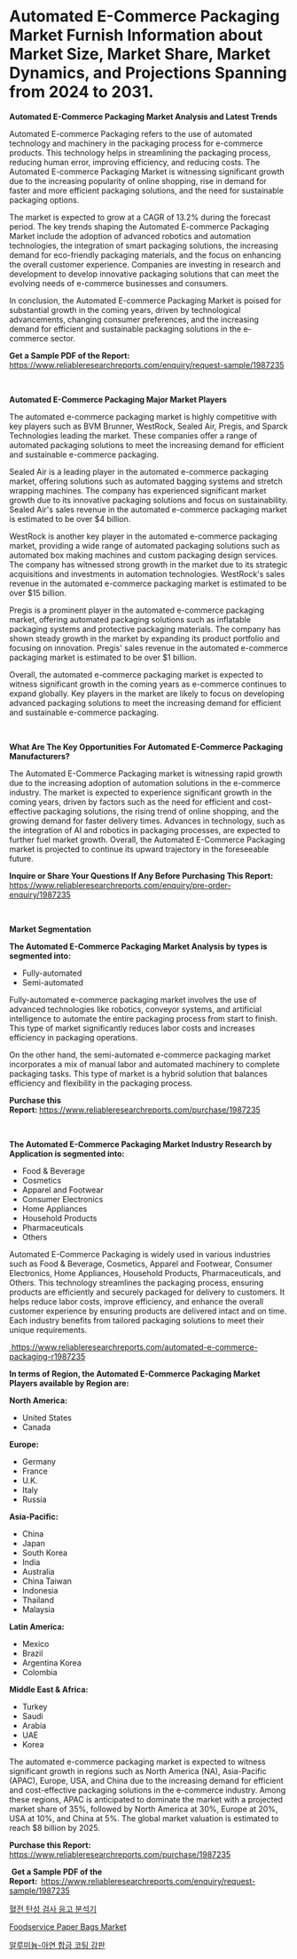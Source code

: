 <p><h1>Automated E-Commerce Packaging Market Furnish Information about Market Size, Market Share, Market Dynamics, and Projections Spanning from 2024 to 2031.</h1></p><p><strong>Automated E-Commerce Packaging Market Analysis and Latest Trends</strong></p>
<p><p>Automated E-commerce Packaging refers to the use of automated technology and machinery in the packaging process for e-commerce products. This technology helps in streamlining the packaging process, reducing human error, improving efficiency, and reducing costs. The Automated E-commerce Packaging Market is witnessing significant growth due to the increasing popularity of online shopping, rise in demand for faster and more efficient packaging solutions, and the need for sustainable packaging options.</p><p>The market is expected to grow at a CAGR of 13.2% during the forecast period. The key trends shaping the Automated E-commerce Packaging Market include the adoption of advanced robotics and automation technologies, the integration of smart packaging solutions, the increasing demand for eco-friendly packaging materials, and the focus on enhancing the overall customer experience. Companies are investing in research and development to develop innovative packaging solutions that can meet the evolving needs of e-commerce businesses and consumers.</p><p>In conclusion, the Automated E-commerce Packaging Market is poised for substantial growth in the coming years, driven by technological advancements, changing consumer preferences, and the increasing demand for efficient and sustainable packaging solutions in the e-commerce sector.</p></p>
<p><strong>Get a Sample PDF of the Report:&nbsp;</strong> <a href="https://www.reliableresearchreports.com/enquiry/request-sample/1987235">https://www.reliableresearchreports.com/enquiry/request-sample/1987235</a></p>
<p>&nbsp;</p>
<p><strong>Automated E-Commerce Packaging Major Market Players</strong></p>
<p><p>The automated e-commerce packaging market is highly competitive with key players such as BVM Brunner, WestRock, Sealed Air, Pregis, and Sparck Technologies leading the market. These companies offer a range of automated packaging solutions to meet the increasing demand for efficient and sustainable e-commerce packaging.</p><p>Sealed Air is a leading player in the automated e-commerce packaging market, offering solutions such as automated bagging systems and stretch wrapping machines. The company has experienced significant market growth due to its innovative packaging solutions and focus on sustainability. Sealed Air's sales revenue in the automated e-commerce packaging market is estimated to be over $4 billion.</p><p>WestRock is another key player in the automated e-commerce packaging market, providing a wide range of automated packaging solutions such as automated box making machines and custom packaging design services. The company has witnessed strong growth in the market due to its strategic acquisitions and investments in automation technologies. WestRock's sales revenue in the automated e-commerce packaging market is estimated to be over $15 billion.</p><p>Pregis is a prominent player in the automated e-commerce packaging market, offering automated packaging solutions such as inflatable packaging systems and protective packaging materials. The company has shown steady growth in the market by expanding its product portfolio and focusing on innovation. Pregis' sales revenue in the automated e-commerce packaging market is estimated to be over $1 billion.</p><p>Overall, the automated e-commerce packaging market is expected to witness significant growth in the coming years as e-commerce continues to expand globally. Key players in the market are likely to focus on developing advanced packaging solutions to meet the increasing demand for efficient and sustainable e-commerce packaging.</p></p>
<p>&nbsp;</p>
<p><strong>What Are The Key Opportunities For Automated E-Commerce Packaging Manufacturers?</strong></p>
<p><p>The Automated E-Commerce Packaging market is witnessing rapid growth due to the increasing adoption of automation solutions in the e-commerce industry. The market is expected to experience significant growth in the coming years, driven by factors such as the need for efficient and cost-effective packaging solutions, the rising trend of online shopping, and the growing demand for faster delivery times. Advances in technology, such as the integration of AI and robotics in packaging processes, are expected to further fuel market growth. Overall, the Automated E-Commerce Packaging market is projected to continue its upward trajectory in the foreseeable future.</p></p>
<p><strong>Inquire or Share Your Questions If Any Before Purchasing This Report:</strong> <a href="https://www.reliableresearchreports.com/enquiry/pre-order-enquiry/1987235">https://www.reliableresearchreports.com/enquiry/pre-order-enquiry/1987235</a></p>
<p>&nbsp;</p>
<p><strong>Market Segmentation</strong></p>
<p><strong>The Automated E-Commerce Packaging Market Analysis by types is segmented into:</strong></p>
<p><ul><li>Fully-automated</li><li>Semi-automated</li></ul></p>
<p><p>Fully-automated e-commerce packaging market involves the use of advanced technologies like robotics, conveyor systems, and artificial intelligence to automate the entire packaging process from start to finish. This type of market significantly reduces labor costs and increases efficiency in packaging operations. </p><p>On the other hand, the semi-automated e-commerce packaging market incorporates a mix of manual labor and automated machinery to complete packaging tasks. This type of market is a hybrid solution that balances efficiency and flexibility in the packaging process.</p></p>
<p><strong>Purchase this Report:&nbsp;</strong><a href="https://www.reliableresearchreports.com/purchase/1987235">https://www.reliableresearchreports.com/purchase/1987235</a></p>
<p>&nbsp;</p>
<p><strong>The Automated E-Commerce Packaging Market Industry Research by Application is segmented into:</strong></p>
<p><ul><li>Food & Beverage</li><li>Cosmetics</li><li>Apparel and Footwear</li><li>Consumer Electronics</li><li>Home Appliances</li><li>Household Products</li><li>Pharmaceuticals</li><li>Others</li></ul></p>
<p><p>Automated E-Commerce Packaging is widely used in various industries such as Food & Beverage, Cosmetics, Apparel and Footwear, Consumer Electronics, Home Appliances, Household Products, Pharmaceuticals, and Others. This technology streamlines the packaging process, ensuring products are efficiently and securely packaged for delivery to customers. It helps reduce labor costs, improve efficiency, and enhance the overall customer experience by ensuring products are delivered intact and on time. Each industry benefits from tailored packaging solutions to meet their unique requirements.</p></p>
<p><a href="https://www.reliableresearchreports.com/automated-e-commerce-packaging-r1987235">&nbsp;https://www.reliableresearchreports.com/automated-e-commerce-packaging-r1987235</a></p>
<p><strong>In terms of Region, the Automated E-Commerce Packaging Market Players available by Region are:</strong></p>
<p>
    <p> <strong> North America: </strong>
        <ul>
            <li>United States</li>
            <li>Canada</li>
        </ul>
        </p> 
    <p> <strong> Europe: </strong>
        <ul>
            <li>Germany</li>
            <li>France</li>
            <li>U.K.</li>
            <li>Italy</li>
            <li>Russia</li>
        </ul>
        </p> 
    <p> <strong> Asia-Pacific: </strong>
        <ul>
            <li>China</li>
            <li>Japan</li>
            <li>South Korea</li>
            <li>India</li>
            <li>Australia</li>
            <li>China Taiwan</li>
            <li>Indonesia</li>
            <li>Thailand</li>
            <li>Malaysia</li>
        </ul>
        </p> 
    <p> <strong> Latin America: </strong>
        <ul>
            <li>Mexico</li>
            <li>Brazil</li>
            <li>Argentina Korea</li>
            <li>Colombia</li>
        </ul>
        </p> 
    <p> <strong> Middle East & Africa: </strong>
        <ul>
            <li>Turkey</li>
            <li>Saudi</li>
            <li>Arabia</li>
            <li>UAE</li>
            <li>Korea</li>
        </ul>
    </p>
    </p>
<p><p>The automated e-commerce packaging market is expected to witness significant growth in regions such as North America (NA), Asia-Pacific (APAC), Europe, USA, and China due to the increasing demand for efficient and cost-effective packaging solutions in the e-commerce industry. Among these regions, APAC is anticipated to dominate the market with a projected market share of 35%, followed by North America at 30%, Europe at 20%, USA at 10%, and China at 5%. The global market valuation is estimated to reach $8 billion by 2025.</p></p>
<p><strong>Purchase this Report: </strong><a href="https://www.reliableresearchreports.com/purchase/1987235">https://www.reliableresearchreports.com/purchase/1987235</a></p>
<p>&nbsp;<strong>Get a Sample PDF of the Report:&nbsp;&nbsp;</strong><a href="https://www.reliableresearchreports.com/enquiry/request-sample/1987235">https://www.reliableresearchreports.com/enquiry/request-sample/1987235</a></p>
<p><strong></strong></p>
<p><p><a href="https://github.com/victorsharp87978/Market-Research-Report-List-2/blob/main/889199683682.md">혈전 탄성 검사 응고 분석기</a></p><p><a href="https://github.com/hannahforsyth9786/Market-Research-Report-List-1/blob/main/foodservice-paper-bags-market.md">Foodservice Paper Bags Market</a></p><p><a href="https://github.com/hasanrajibul387/Market-Research-Report-List-2/blob/main/448462183684.md">알루미늄-아연 합금 코팅 강판</a></p></p>